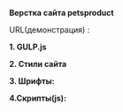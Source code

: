 **Верстка сайта petsproduct**

URL(демонстрация) : 

**1. GULP.js**



**2. Стили сайта**



**3. Шрифты:**



**4.Скрипты(js):**


